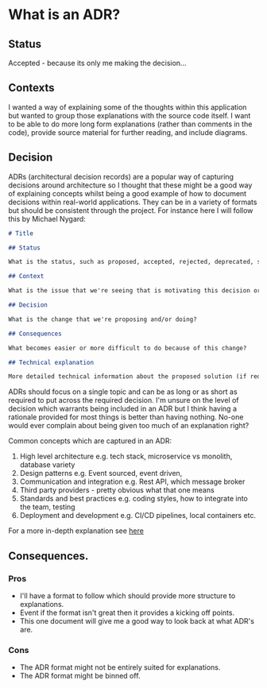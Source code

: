 # What is an ADR?

## Status

Accepted - because its only me making the decision...

## Contexts

I wanted a way of explaining some of the thoughts within this application but wanted to group those explanations with the source code itself. I want to be able to do more long form explanations (rather than comments in the code), provide source material for further reading, and include diagrams.

## Decision

ADRs (architectural decision records) are a popular way of capturing decisions around architecture so I thought that these might be a good way of explaining concepts whilst being a good example of how to document decisions within real-world applications. They can be in a variety of formats but should be consistent through the project. For instance here I will follow this  by Michael Nygard:

```markdown
# Title

## Status

What is the status, such as proposed, accepted, rejected, deprecated, superseded, etc.?

## Context

What is the issue that we're seeing that is motivating this decision or change?

## Decision

What is the change that we're proposing and/or doing?

## Consequences

What becomes easier or more difficult to do because of this change?

## Technical explanation

More detailed technical information about the proposed solution (if required)
```

ADRs should focus on a single topic and can be as long or as short as required to put across the required decision. I'm unsure on the level of decision which warrants being included in an ADR but I think having a rationale provided for most things is better than having nothing. No-one would ever complain about being given too much of an explanation right?

Common concepts which are captured in an ADR: 

1. High level architecture e.g. tech stack, microservice vs monolith, database variety 
2. Design patterns e.g. Event sourced, event driven, 
3. Communication and integration e.g. Rest API, which message broker
4. Third party providers - pretty obvious what that one means
5. Standards and best practices e.g. coding styles, how to integrate into the team, testing
6. Deployment and development e.g. CI/CD pipelines, local containers etc.

For a more in-depth explanation see [here](https://github.com/joelparkerhenderson/architecture-decision-record?tab=readme-ov-file)


## Consequences.  

### Pros
- I'll have a format to follow which should provide more structure to explanations. 
- Event if the format isn't great then it provides a kicking off points. 
- This one document will give me a good way to look back at what ADR's are.

### Cons
- The ADR format might not be entirely suited for explanations.
- The ADR format might be binned off.
